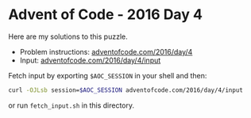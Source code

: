 # Advent of Code - 2016 Day 4
Here are my solutions to this puzzle.

* Problem instructions: [adventofcode.com/2016/day/4](https://adventofcode.com/2016/day/4)
* Input: [adventofcode.com/2016/day/4/input](https://adventofcode.com/2016/day/4/input)

Fetch input by exporting `$AOC_SESSION` in your shell and then:
```bash
curl -OJLsb session=$AOC_SESSION adventofcode.com/2016/day/4/input
```

or run `fetch_input.sh` in this directory.
